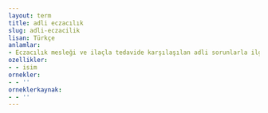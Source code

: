 ```yaml
---
layout: term
title: adli eczacılık
slug: adli-eczacilik
lisan: Türkçe
anlamlar:
- Eczacılık mesleği ve ilaçla tedavide karşılaşılan adli sorunlarla ilgili bilim dalı
ozellikler:
- - isim
ornekler:
- - ''
orneklerkaynak:
- - ''
---
```

